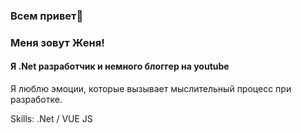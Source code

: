 ### Всем привет👋
### Меня зовут Женя!
#### Я .Net разработчик и немного блоггер на youtube
Я люблю эмоции, которые вызывает мыслительный процесс при разработке.

Skills: .Net / VUE JS
